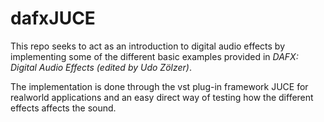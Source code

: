 # dafxJUCE

This repo seeks to act as an introduction to digital audio effects by implementing some of the different basic examples provided in _DAFX: Digital Audio Effects (edited by Udo Zölzer)_.

The implementation is done through the vst plug-in framework JUCE for realworld applications and an easy direct way of testing how the different effects affects the sound.

